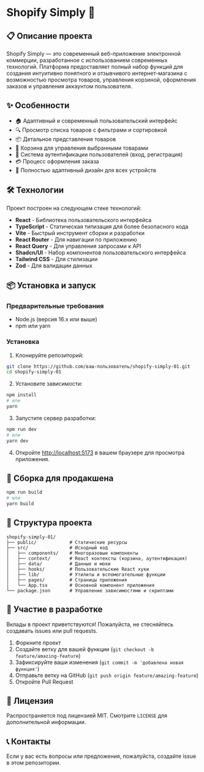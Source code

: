 # Shopify Simply 🛒


## 📋 Описание проекта

Shopify Simply — это современный веб-приложение электронной коммерции, разработанное с использованием современных технологий. Платформа предоставляет полный набор функций для создания интуитивно понятного и отзывчивого интернет-магазина с возможностью просмотра товаров, управления корзиной, оформления заказов и управления аккаунтом пользователя.

## ✨ Особенности

- 🏠 Адаптивный и современный пользовательский интерфейс
- 🔍 Просмотр списка товаров с фильтрами и сортировкой
- 📦 Детальное представление товаров
- 🛒 Корзина для управления выбранными товарами
- 👤 Система аутентификации пользователей (вход, регистрация)
- 💳 Процесс оформления заказа
- 📱 Полностью адаптивный дизайн для всех устройств

## 🛠️ Технологии

Проект построен на следующем стеке технологий:

- **React** - Библиотека пользовательского интерфейса
- **TypeScript** - Статическая типизация для более безопасного кода
- **Vite** - Быстрый инструмент сборки и разработки
- **React Router** - Для навигации по приложению
- **React Query** - Для управления запросами к API
- **Shadcn/UI** - Набор компонентов пользовательского интерфейса
- **Tailwind CSS** - Для стилизации
- **Zod** - Для валидации данных

## 📦 Установка и запуск

### Предварительные требования

- Node.js (версия 16.x или выше)
- npm или yarn

### Установка

1. Клонируйте репозиторий:
```bash
git clone https://github.com/ваш-пользователь/shopify-simply-01.git
cd shopify-simply-01
```

2. Установите зависимости:
```bash
npm install
# или
yarn
```

3. Запустите сервер разработки:
```bash
npm run dev
# или
yarn dev
```

4. Откройте [http://localhost:5173](http://localhost:5173) в вашем браузере для просмотра приложения.

## 🚀 Сборка для продакшена

```bash
npm run build
# или
yarn build
```

## 📄 Структура проекта

```
shopify-simply-01/
├── public/            # Статические ресурсы
├── src/               # Исходный код
│   ├── components/    # Многоразовые компоненты
│   ├── context/       # React контексты (корзина, аутентификация)
│   ├── data/          # Данные и моки
│   ├── hooks/         # Пользовательские React хуки
│   ├── lib/           # Утилиты и вспомогательные функции
│   ├── pages/         # Страницы приложения
│   └── App.tsx        # Основной компонент приложения
└── package.json       # Управление зависимостями и скриптами
```

## 👥 Участие в разработке

Вклады в проект приветствуются! Пожалуйста, не стесняйтесь создавать issues или pull requests.

1. Форкните проект
2. Создайте ветку для вашей функции (`git checkout -b feature/amazing-feature`)
3. Зафиксируйте ваши изменения (`git commit -m 'добавлена новая функция'`)
4. Отправьте ветку на GitHub (`git push origin feature/amazing-feature`)
5. Откройте Pull Request

## 📝 Лицензия

Распространяется под лицензией MIT. Смотрите `LICENSE` для дополнительной информации.

## 📞 Контакты

Если у вас есть вопросы или предложения, пожалуйста, создайте issue в этом репозитории.
